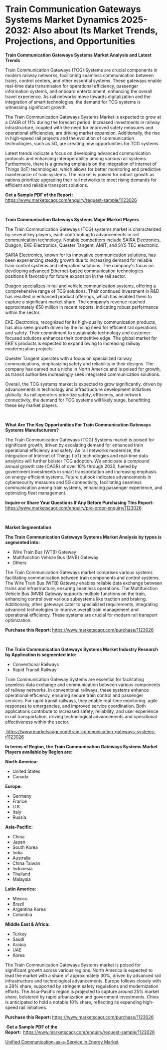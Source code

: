 <p><h1>Train Communication Gateways Systems Market Dynamics 2025-2032: Also about Its Market Trends, Projections, and Opportunities</h1></p><p><strong>Train Communication Gateways Systems Market Analysis and Latest Trends</strong></p>
<p><p>Train Communication Gateways (TCG) Systems are crucial components in modern railway networks, facilitating seamless communication between trains, control centers, and other essential systems. These gateways enable real-time data transmission for operational efficiency, passenger information systems, and onboard entertainment, enhancing the overall travel experience. As rail networks move towards digitalization and the integration of smart technologies, the demand for TCG systems is witnessing significant growth.</p><p>The Train Communication Gateways Systems Market is expected to grow at a CAGR of 11% during the forecast period. Increased investments in railway infrastructure, coupled with the need for improved safety measures and operational efficiencies, are driving market expansion. Additionally, the rise in high-speed rail projects and the evolution of communication technologies, such as 5G, are creating new opportunities for TCG systems.</p><p>Latest trends indicate a focus on developing advanced communication protocols and enhancing interoperability among various rail systems. Furthermore, there is a growing emphasis on the integration of Internet of Things (IoT) technologies, which allows for better monitoring and predictive maintenance of train systems. The market is poised for robust growth as nations prioritize upgrading their rail networks to meet rising demands for efficient and reliable transport solutions.</p></p>
<p><strong>Get a Sample PDF of the Report:&nbsp;</strong> <a href="https://www.marketscagr.com/enquiry/request-sample/1123026?utm_campaign=2187&utm_medium=2&utm_source=Github&utm_content=ia&utm_term=08042025&utm_id=train-communication-gateways-systems">https://www.marketscagr.com/enquiry/request-sample/1123026</a></p>
<p>&nbsp;</p>
<p><strong>Train Communication Gateways Systems Major Market Players</strong></p>
<p><p>The Train Communication Gateways (TCG) systems market is characterized by several key players, each contributing to advancements in rail communication technology. Notable competitors include SAIRA Electronics, Duagon, EKE-Electronics, Quester Tangent, AMiT, and SYS TEC electronic. </p><p>SAIRA Electronics, known for its innovative communication solutions, has been experiencing steady growth due to increasing demand for reliable train control systems and integration solutions. The company's focus on developing advanced Ethernet-based communication technologies positions it favorably for future expansion in the rail sector.</p><p>Duagon specializes in rail and vehicle communication systems, offering a comprehensive range of TCG solutions. Their continued investment in R&D has resulted in enhanced product offerings, which has enabled them to capture a significant market share. The company’s revenue reached approximately €50 million in recent reports, indicating robust performance within the sector.</p><p>EKE-Electronics, recognized for its high-quality communication products, has also seen growth driven by the rising need for efficient rail operations and safety. Their commitment to sustainable technology and customer-focused solutions enhances their competitive edge. The global market for EKE's products is expected to expand owing to increasing railway modernization projects.</p><p>Quester Tangent operates with a focus on specialized railway communications, emphasizing safety and reliability in their designs. The company has carved out a niche in North America and is poised for growth, as transit authorities increasingly seek integrated communication solutions.</p><p>Overall, the TCG systems market is expected to grow significantly, driven by advancements in technology and infrastructure development initiatives globally. As rail operators prioritize safety, efficiency, and network connectivity, the demand for TCG systems will likely surge, benefitting these key market players.</p></p>
<p>&nbsp;</p>
<p><strong>What Are The Key Opportunities For Train Communication Gateways Systems Manufacturers?</strong></p>
<p><p>The Train Communication Gateways (TCG) Systems market is poised for significant growth, driven by escalating demand for enhanced train operational efficiency and safety. As rail networks modernize, the integration of Internet of Things (IoT) technologies and real-time data analytics will further bolster TCG adoption. We anticipate a compound annual growth rate (CAGR) of over 10% through 2030, fueled by government investments in smart transportation and increasing emphasis on energy-efficient systems. Future outlook indicates advancements in cybersecurity measures and 5G connectivity, facilitating seamless communication among train systems, enhancing passenger experience, and optimizing fleet management.</p></p>
<p><strong>Inquire or Share Your Questions If Any Before Purchasing This Report:</strong> <a href="https://www.marketscagr.com/enquiry/pre-order-enquiry/1123026?utm_campaign=2187&utm_medium=2&utm_source=Github&utm_content=ia&utm_term=08042025&utm_id=train-communication-gateways-systems">https://www.marketscagr.com/enquiry/pre-order-enquiry/1123026</a></p>
<p>&nbsp;</p>
<p><strong>Market Segmentation</strong></p>
<p><strong>The Train Communication Gateways Systems Market Analysis by types is segmented into:</strong></p>
<p><ul><li>Wire Train Bus (WTB) Gateway</li><li>Multifunction Vehicle Bus (MVB) Gateway</li><li>Others</li></ul></p>
<p><p>The Train Communication Gateways market comprises various systems facilitating communication between train components and control systems. The Wire Train Bus (WTB) Gateway enables reliable data exchange between trains and infrastructure, ensuring seamless operations. The Multifunction Vehicle Bus (MVB) Gateway supports multiple functions on the train, enhancing control over various subsystems like traction and braking. Additionally, other gateways cater to specialized requirements, integrating advanced technologies to improve overall train management and operational efficiency. These systems are crucial for modern rail transport optimization.</p></p>
<p><strong>Purchase this Report:&nbsp;</strong><a href="https://www.marketscagr.com/purchase/1123026?utm_campaign=2187&utm_medium=2&utm_source=Github&utm_content=ia&utm_term=08042025&utm_id=train-communication-gateways-systems">https://www.marketscagr.com/purchase/1123026</a></p>
<p>&nbsp;</p>
<p><strong>The Train Communication Gateways Systems Market Industry Research by Application is segmented into:</strong></p>
<p><ul><li>Conventional Railways</li><li>Rapid Transit Railway</li></ul></p>
<p><p>Train Communication Gateway Systems are essential for facilitating seamless data exchange and communication between various components of railway networks. In conventional railways, these systems enhance operational efficiency, ensuring secure train control and passenger services. For rapid transit railways, they enable real-time monitoring, agile responses to emergencies, and improved service coordination. Both applications contribute to increased safety, reliability, and user experience in rail transportation, driving technological advancements and operational effectiveness within the sector.</p></p>
<p><a href="https://www.marketscagr.com/train-communication-gateways-systems-r1123026?utm_campaign=2187&utm_medium=2&utm_source=Github&utm_content=ia&utm_term=08042025&utm_id=train-communication-gateways-systems">&nbsp;https://www.marketscagr.com/train-communication-gateways-systems-r1123026</a></p>
<p><strong>In terms of Region, the Train Communication Gateways Systems Market Players available by Region are:</strong></p>
<p>
    <p> <strong> North America: </strong>
        <ul>
            <li>United States</li>
            <li>Canada</li>
        </ul>
        </p> 
    <p> <strong> Europe: </strong>
        <ul>
            <li>Germany</li>
            <li>France</li>
            <li>U.K.</li>
            <li>Italy</li>
            <li>Russia</li>
        </ul>
        </p> 
    <p> <strong> Asia-Pacific: </strong>
        <ul>
            <li>China</li>
            <li>Japan</li>
            <li>South Korea</li>
            <li>India</li>
            <li>Australia</li>
            <li>China Taiwan</li>
            <li>Indonesia</li>
            <li>Thailand</li>
            <li>Malaysia</li>
        </ul>
        </p> 
    <p> <strong> Latin America: </strong>
        <ul>
            <li>Mexico</li>
            <li>Brazil</li>
            <li>Argentina Korea</li>
            <li>Colombia</li>
        </ul>
        </p> 
    <p> <strong> Middle East & Africa: </strong>
        <ul>
            <li>Turkey</li>
            <li>Saudi</li>
            <li>Arabia</li>
            <li>UAE</li>
            <li>Korea</li>
        </ul>
    </p>
    </p>
<p><p>The Train Communication Gateways Systems market is poised for significant growth across various regions. North America is expected to lead the market with a share of approximately 30%, driven by advanced rail infrastructure and technological advancements. Europe follows closely with a 28% share, supported by stringent safety regulations and modernization efforts. The Asia-Pacific region is projected to capture around 25% market share, bolstered by rapid urbanization and government investments. China is anticipated to hold a notable 10% share, reflecting its expanding high-speed rail initiatives.</p></p>
<p><strong>Purchase this Report: </strong><a href="https://www.marketscagr.com/purchase/1123026?utm_campaign=2187&utm_medium=2&utm_source=Github&utm_content=ia&utm_term=08042025&utm_id=train-communication-gateways-systems">https://www.marketscagr.com/purchase/1123026</a></p>
<p>&nbsp;<strong>Get a Sample PDF of the Report:&nbsp;&nbsp;</strong><a href="https://www.marketscagr.com/enquiry/request-sample/1123026?utm_campaign=2187&utm_medium=2&utm_source=Github&utm_content=ia&utm_term=08042025&utm_id=train-communication-gateways-systems">https://www.marketscagr.com/enquiry/request-sample/1123026</a></p>
<p><strong></strong></p>
<p><p><a href="https://github.com/mauripalmi/Market-Research-Report-List-6/blob/main/unified-communication-as-a-service-in-energy-market.md?utm_campaign=2187&utm_medium=2&utm_source=Github&utm_content=ia&utm_term=08042025&utm_id=train-communication-gateways-systems">Unified Communication-as-a-Service in Energy Market</a></p></p>